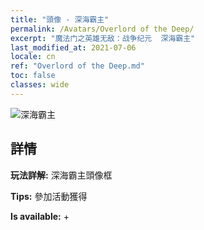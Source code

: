 ```yaml
---
title: "頭像 - 深海霸主"
permalink: /Avatars/Overlord of the Deep/
excerpt: "魔法门之英雄无敌：战争纪元  深海霸主"
last_modified_at: 2021-07-06
locale: cn
ref: "Overlord of the Deep.md"
toc: false
classes: wide
---
```

 ![深海霸主](/images/a/avatarFrame_81.png)

## 詳情

 **玩法詳解:** 深海霸主頭像框 

 **Tips:** 參加活動獲得 

 **Is available:**  + 

